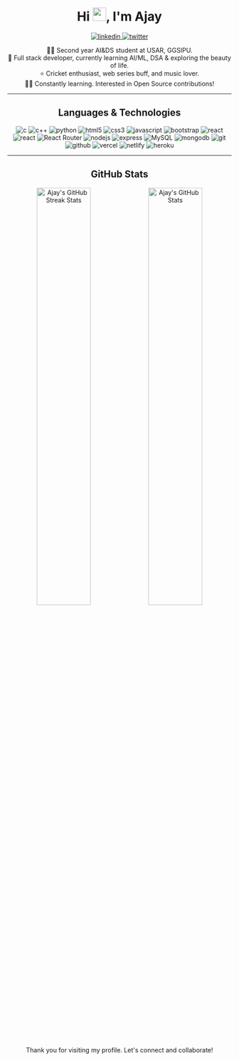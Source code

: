 
<h1 align="center">Hi <img src="https://raw.githubusercontent.com/MartinHeinz/MartinHeinz/master/wave.gif" width="30px">, I'm Ajay</h1>

<p align="center">
  <a href="https://www.linkedin.com/in/ajay-b94a13233/" target="_blank">
    <img src="https://img.shields.io/badge/Linked%20In-0A66C2.svg?style=for-the-badge&logo=linkedin&logoColor=white" alt="linkedin"/>
  </a>
  <a href="https://twitter.com/ajaysin308" target="_blank">
    <img src="https://img.shields.io/badge/Twitter-1DA1F2.svg?style=for-the-badge&logo=twitter&logoColor=white" alt="twitter"/>
  </a>
</p>

<p align="center">
  👩‍🎓 Second year AI&DS student at USAR, GGSIPU.
  <br>💫 Full stack developer, currently learning AI/ML, DSA & exploring the beauty of life.
  <br>⭐ Cricket enthusiast, web series buff, and music lover.
  <br>👩‍💻 Constantly learning. Interested in Open Source contributions!
</p>

<hr>

<h2 align="center">Languages & Technologies</h2>

<p align="center">
  <img src="https://img.shields.io/badge/C%20programming-A8B9CC.svg?style=for-the-badge&logo=c&logoColor=red" alt="c"/>
  <img src="https://img.shields.io/badge/c++-%2300599C.svg?style=for-the-badge&logo=c%2B%2B&logoColor=green" alt="c++"/>
  <img src="https://img.shields.io/badge/python-3670A0?style=for-the-badge&logo=python&logoColor=ffdd54" alt="python"/>
  <img src="https://img.shields.io/badge/html-E34F26.svg?style=for-the-badge&logo=html5&logoColor=white" alt="html5"/>
  <img src="https://img.shields.io/badge/css-1572B6.svg?style=for-the-badge&logo=css3&logoColor=white" alt="css3"/>
  <img src="https://img.shields.io/badge/Javascript-F7DF1E.svg?style=for-the-badge&logo=javascript&logoColor=black" alt="javascript"/>
  <img src="https://img.shields.io/badge/bootstrap-7952B3.svg?style=for-the-badge&logo=bootstrap&logoColor=white&for-the-badge&backgroundColor=red" alt="bootstrap"/>
  <img src="https://img.shields.io/badge/reactjs-61DAFB.svg?style=for-the-badge&logo=react&logoColor=red&react&backgroundColor=red" alt="react"/>
  <img src="https://camo.githubusercontent.com/8552f38715af0ea9f364801b055f7a2448812b49075860983d53a81414349623/68747470733a2f2f696d672e736869656c64732e696f2f7374617469632f76313f7374796c653d666f722d7468652d6261646765266d6573736167653d4e6578742e6a7326636f6c6f723d303030303030266c6f676f3d4e6578742e6a73266c6f676f436f6c6f723d464646464646266c6162656c3d" alt="react"/>
  <img src="https://img.shields.io/badge/React_Router-CA4245?style=for-the-badge&logo=react-router&logoColor=white" alt="React Router"/>
  <img src="https://img.shields.io/badge/node.js-339933.svg?style=for-the-badge&logo=nodedotjs&logoColor=white" alt="nodejs"/>
  <img src="https://img.shields.io/badge/express-000000.svg?style=for-the-badge&logo=express&logoColor=white" alt="express"/>
  <img src="https://img.shields.io/badge/mysql-%2300000f.svg?style=for-the-badge&logo=mysql&logoColor=white" alt="MySQL"/>
  <img src="https://img.shields.io/badge/mongodb-47A248.svg?style=for-the-badge&logo=mongodb&logoColor=white" alt="mongodb"/>
  <img src="https://img.shields.io/badge/git-F05032.svg?style=for-the-badge&logo=git&logoColor=white" alt="git"/>
  <img src="https://img.shields.io/badge/github-181717.svg?style=for-the-badge&logo=github&logoColor=white" alt="github"/>
  <img src="https://img.shields.io/badge/vercel-%23000000.svg?style=for-the-badge&logo=vercel&logoColor=white" alt="vercel"/>
  <img src="https://img.shields.io/badge/netlify-00C7B7.svg?style=for-the-badge&logo=netlify&logoColor=black" alt="netlify"/>
  <img src="https://img.shields.io/badge/heroku-430098.svg?style=for-the-badge&logo=heroku&logoColor=white" alt="heroku"/>
</p>

<hr>

<h2 align="center">GitHub Stats</h2>

<p align="center">
  <img width="49%" src="https://github-readme-streak-stats.herokuapp.com/?user=Ajay-308&theme=nightowl&hide_border=true&fire=DD2727" alt="Ajay's GitHub Streak Stats"/>
  <img width="49%" src="https://github-readme-stats.vercel.app/api?username=Ajay-308&count_private=true&show_icons=true&color=red&hide_border=true&custom_title=Ajay%20%27s%20Github%20Stats" alt="Ajay's GitHub Stats"/>
</p>

<!-- <h2 align="center">My Contributions Eaten by a Snake 🐍</h2>

<p align="center">
  <img src="https://github.com/Ajay-308/Ajay-308/edit/main/github-contribution-grid-snake.gif" alt="GitHub Contributions Snake"/>
</p> -->

<p align="center">Thank you for visiting my profile. Let's connect and collaborate!</p>




